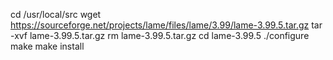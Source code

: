 cd /usr/local/src
wget https://sourceforge.net/projects/lame/files/lame/3.99/lame-3.99.5.tar.gz
tar -xvf lame-3.99.5.tar.gz
rm lame-3.99.5.tar.gz
cd lame-3.99.5
./configure
make
make install